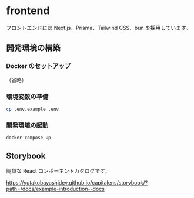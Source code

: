 # frontend

フロントエンドには Next.js、Prisma、Tailwind CSS、bun を採用しています。

## 開発環境の構築

### Docker のセットアップ

（省略）

### 環境変数の準備

```sh
cp .env.example .env
```

### 開発環境の起動

```sh
docker compose up
```

## Storybook

簡単な React コンポーネントカタログです。

https://yutakobayashidev.github.io/capitalens/storybook/?path=/docs/example-introduction--docs
